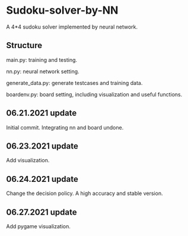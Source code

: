 # Sudoku-solver-by-NN

A 4\*4 sudoku solver implemented by neural network.

## Structure

main.py: training and testing.

nn.py: neural network setting.

generate_data.py: generate testcases and training data.

boardenv.py: board setting, including visualization and useful functions.

## 06.21.2021 update

Initial commit. Integrating nn and board undone.

## 06.23.2021 update

Add visualization.

## 06.24.2021 update

Change the decision policy. A high accuracy and stable version.

## 06.27.2021 update

Add pygame visualization.
